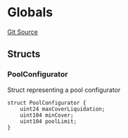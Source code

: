 # Globals

[Git Source](https://github.com/bsostech/isle/blob/1b9b42ecc99464a07a9859078c2c7bc923a6500d/docs/contracts/reference/libraries/types)

## Structs

### PoolConfigurator

Struct representing a pool configurator

```solidity
struct PoolConfigurator {
    uint24 maxCoverLiquidation;
    uint104 minCover;
    uint104 poolLimit;
}
```
